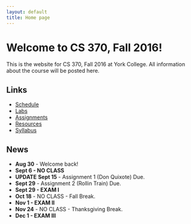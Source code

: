 ```yaml
---
layout: default
title: Home page
---
```


# Welcome to CS 370, Fall 2016!

This is the website for CS 370, Fall 2016 at York College.
All information about the course will be posted here.

## Links

* [Schedule](schedule/index.html)
* [Labs](labs/index.html)
* [Assignments](assign/index.html)
* [Resources](resources.html)
* [Syllabus](syllabus.html)

## News

* **Aug 30** - Welcome back!
* **Sept 6 - NO CLASS**
* **UPDATE** **Sept 15** - Assignment 1 (Don Quixote) Due.
* **Sept 29** - Assignment 2 (Rollin Train) Due.
* **Sept 29 - EXAM I**
* **Oct 18** - NO CLASS - Fall Break.
* **Nov 1 - EXAM II**
* **Nov 24** - NO CLASS - Thanksgiving Break.
* **Dec 1 - EXAM III**

<!--
* **Sept 15** - Assignment 1 (Don Quixote) Due.
* **Sept 29** - Assignment 2 (Rollin' Train) Due.
* **Oct 1 - EXAM I.**
* **Oct 20** - NO CLASS - Fall Break.
* **Oct 22** - FINAL PROJECT, Milestone 1 Demo in class.
* **Oct 29** - Assignment 3 (Limelight) Due.
* **Nov 3 - EXAM II.**
* **Nov 24** - FINAL PROJECT, Milestone 2 Demo.
* **Nov 26** - NO CLASS - Thanksgiving Break.
* **Dec 1** - Assignment 4 (TeaMan) Due.
* **Dec 3 - EXAM III.**
* **Dec 11 - FINAL PROJECT DEMOS 10:15am-12:15pm** [Submission Instructions](assign/ProjectSubmit.html)
-->